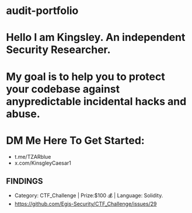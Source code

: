# audit-portfolio

# Hello I am Kingsley. An independent Security Researcher.

# My goal is to help you to protect your codebase against anypredictable incidental hacks and abuse.

# DM Me Here To Get Started:

- t.me/TZARblue
- x.com/KinsgleyCaesar1

## FINDINGS

- Category: CTF_Challenge | Prize:$100 💰 | Language: Solidity.
- https://github.com/Egis-Security/CTF_Challenge/issues/29

